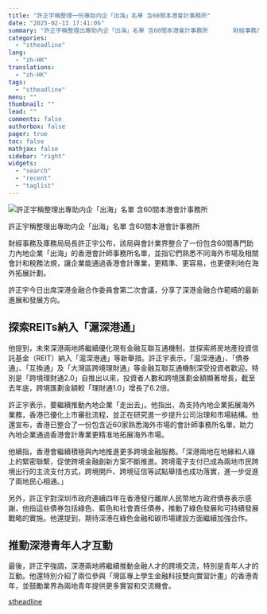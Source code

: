 ```yaml
---
title: "許正宇稱整理一份專助内企「出海」名單 含60間本港會計事務所"
date: "2025-02-13 17:41:06"
summary: "許正宇稱整理出專助内企「出海」名單 含60間本港會計事務所       財經事務及庫務局局長..."
categories:
  - "stheadline"
lang:
  - "zh-HK"
translations:
  - "zh-HK"
tags:
  - "stheadline"
menu: ""
thumbnail: ""
lead: ""
comments: false
authorbox: false
pager: true
toc: false
mathjax: false
sidebar: "right"
widgets:
  - "search"
  - "recent"
  - "taglist"
---
```


![許正宇稱整理出專助内企「出海」名單 含60間本港會計事務所](https://image.stheadline.com/f/680p0/0x0/100/none/99f27e472ed0d8f44a9b07a2e7bc6bcc/stheadline/inewsmedia/20250213/_2025021317385751902.jpg)

許正宇稱整理出專助内企「出海」名單 含60間本港會計事務所




財經事務及庫務局局長許正宇公布，該局與會計業界整合了一份包含60間專門助力內地企業「出海」的香港會計師事務所名單，並指它們熟悉不同海外市場及相關會計和稅務法規，讓企業能通過香港會計專業，更精準、更容易，也更便利地在海外拓展計劃。

許正宇今日出席深港金融合作委員會第二次會議，分享了深港金融合作範疇的最新進展和發展方向。

探索REITs納入「滬深港通」
---------------

他提到，未來深港兩地將繼續優化現有金融互聯互通機制，並探索將房地產投資信託基金（REIT）納入「滬深港通」等新舉措。許正宇表示，「滬深港通」、「債券通」、「互換通」及「大灣區跨境理財通」等金融互聯互通機制深受投資者歡迎。特別是「跨境理財通2.0」自推出以來，投資者人數和跨境匯劃金額顯著增長，截至去年底，跨境匯劃金額較「理財通1.0」增長了6.2倍。

許正宇表示，要繼續推動內地企業「走出去」。他指出，為支持內地企業拓展海外業務，香港已優化上市審批流程，並正在研究進一步提升公司治理和市場結構。他還宣布，香港已整合了一份包含近60家熟悉海外市場的會計師事務所名單，助力內地企業通過香港會計專業更精准地拓展海外市場。

他續指，香港會繼續積極與內地推進更多跨境金融服務。「深港兩地在地緣和人緣上的緊密聯繫，促使跨境金融創新方案不斷推進。跨境電子支付已成為兩地市民跨境出行的主流支付方式，跨境開戶、跨境征信等試點舉措也成功落實，進一步促進了兩地民心相通。」

另外，許正宇對深圳市政府連續四年在香港發行離岸人民幣地方政府債券表示感謝，他指這些債券包括綠色、藍色和社會責任債券，推動了綠色發展和可持續發展戰略的實施。他還提到，期待深港在綠色金融和碳市場建設方面繼續加強合作。

推動深港青年人才互動
----------

最後，許正宇強調，深港兩地將繼續推動金融人才的跨境交流，特別是青年人才的互動。他還特別介紹了兩位參與「灣區專上學生金融科技雙向實習計畫」的香港青年，並鼓勵業界為兩地青年提供更多實習和交流機會。

[stheadline](https://std.stheadline.com/realtime/article/2052603/即時-財經-許正宇稱整理一份專助内企-出海-名單-含60間本港會計事務所)
